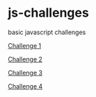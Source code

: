 # js-challenges
basic javascript challenges

[Challenge 1](https://cpwill.github.io/js-challenges/challenge1.html) 

[Challenge 2](https://cpwill.github.io/js-challenges/challenge2.html) 

[Challenge 3](https://cpwill.github.io/js-challenges/challenge3.html)

[Challenge 4](https://cpwill.github.io/js-challenges/challenge4.html) 
